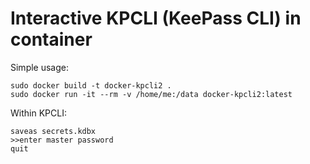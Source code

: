 # Interactive KPCLI (KeePass CLI) in container

Simple usage:

```
sudo docker build -t docker-kpcli2 .
sudo docker run -it --rm -v /home/me:/data docker-kpcli2:latest
```

Within KPCLI:

```
saveas secrets.kdbx
>>enter master password
quit
```
